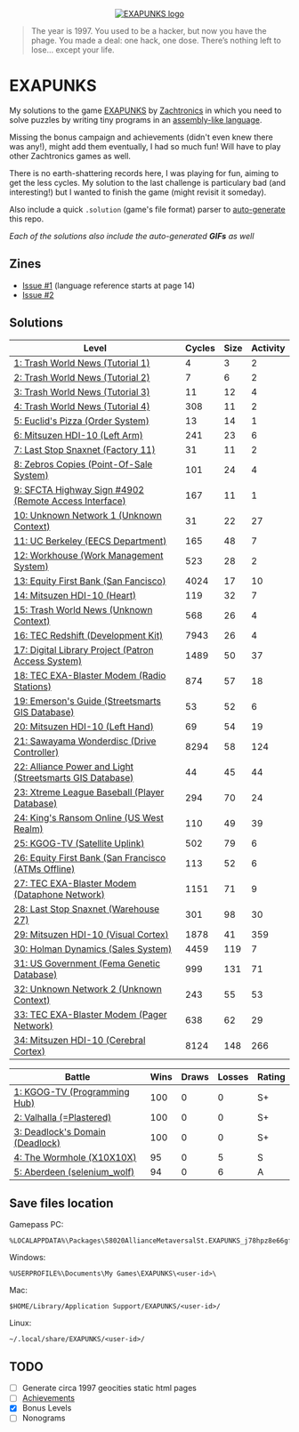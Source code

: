 <p align="center"><a href="https://store.steampowered.com/app/716490/EXAPUNKS/" target="_blank" rel="noopener noreferrer"><img src="assets/header.jpg" alt="EXAPUNKS logo"></a></p>

> The year is 1997. You used to be a hacker, but now you have the phage. You made a deal: one hack, one dose. There’s nothing left to lose… except your life.

# EXAPUNKS

My solutions to the game [EXAPUNKS](https://store.steampowered.com/app/716490/EXAPUNKS/) by [Zachtronics](https://www.zachtronics.com/) in which you need to solve puzzles by writing tiny programs in an [assembly-like language](https://steamcommunity.com/sharedfiles/filedetails/?id=1480557969).

Missing the bonus campaign and achievements (didn't even knew there was any!), might add them eventually, I had so much fun! Will have to play other Zachtronics games as well.

There is no earth-shattering records here, I was playing for fun, aiming to get the less cycles. My solution to the last challenge is particulary bad (and interesting!) but I wanted to finish the game (might revisit it someday).

Also include a quick `.solution` (game's file format) parser to [auto-generate](EXA-Parser) this repo.

*Each of the solutions also include the auto-generated **GIFs** as well*

## Zines

- [Issue #1](assets/digital_en_1.pdf) (language reference starts at page 14)
- [Issue #2](assets/digital_en_2.pdf)

## Solutions

<!-- EXA_START -->
| Level                                                                                                                            | Cycles | Size | Activity |
|----------------------------------------------------------------------------------------------------------------------------------|--------|------|----------|
| [1: Trash World News (Tutorial 1)](solutions/01-trash-world-news-tutorial-1)                                                     | 4      | 3    | 2        |
| [2: Trash World News (Tutorial 2)](solutions/02-trash-world-news-tutorial-2)                                                     | 7      | 6    | 2        |
| [3: Trash World News (Tutorial 3)](solutions/03-trash-world-news-tutorial-3)                                                     | 11     | 12   | 4        |
| [4: Trash World News (Tutorial 4)](solutions/04-trash-world-news-tutorial-4)                                                     | 308    | 11   | 2        |
| [5: Euclid's Pizza (Order System)](solutions/05-euclids-pizza-order-system)                                                      | 13     | 14   | 1        |
| [6: Mitsuzen HDI-10 (Left Arm)](solutions/06-mitsuzen-hdi-10-left-arm)                                                           | 241    | 23   | 6        |
| [7: Last Stop Snaxnet (Factory 11)](solutions/07-last-stop-snaxnet-factory-11)                                                   | 31     | 11   | 2        |
| [8: Zebros Copies (Point-Of-Sale System)](solutions/08-zebros-copies-point-of-sale-system)                                       | 101    | 24   | 4        |
| [9: SFCTA Highway Sign #4902 (Remote Access Interface)](solutions/09-sfcta-highway-sign-4902-remote-access-interface)            | 167    | 11   | 1        |
| [10: Unknown Network 1 (Unknown Context)](solutions/10-unknown-network-1-unknown-context)                                        | 31     | 22   | 27       |
| [11: UC Berkeley (EECS Department)](solutions/11-uc-berkeley-eecs-department)                                                    | 165    | 48   | 7        |
| [12: Workhouse (Work Management System)](solutions/12-workhouse-work-management-system)                                          | 523    | 28   | 2        |
| [13: Equity First Bank (San Fancisco)](solutions/13-equity-first-bank-san-fancisco)                                              | 4024   | 17   | 10       |
| [14: Mitsuzen HDI-10 (Heart)](solutions/14-mitsuzen-hdi-10-heart)                                                                | 119    | 32   | 7        |
| [15: Trash World News (Unknown Context)](solutions/15-trash-world-news-unknown-context)                                          | 568    | 26   | 4        |
| [16: TEC Redshift (Development Kit)](solutions/16-tec-redshift-development-kit)                                                  | 7943   | 26   | 4        |
| [17: Digital Library Project (Patron Access System)](solutions/17-digital-library-project-patron-access-system)                  | 1489   | 50   | 37       |
| [18: TEC EXA-Blaster Modem (Radio Stations)](solutions/18-tec-exa-blaster-modem-radio-stations)                                  | 874    | 57   | 18       |
| [19: Emerson's Guide (Streetsmarts GIS Database)](solutions/19-emersons-guide-streetsmarts-gis-database)                         | 53     | 52   | 6        |
| [20: Mitsuzen HDI-10 (Left Hand)](solutions/20-mitsuzen-hdi-10-left-hand)                                                        | 69     | 54   | 19       |
| [21: Sawayama Wonderdisc (Drive Controller)](solutions/21-sawayama-wonderdisc-drive-controller)                                  | 8294   | 58   | 124      |
| [22: Alliance Power and Light (Streetsmarts GIS Database)](solutions/22-alliance-power-and-light-streetsmarts-gis-database)      | 44     | 45   | 44       |
| [23: Xtreme League Baseball (Player Database)](solutions/23-xtreme-league-baseball-player-database)                              | 294    | 70   | 24       |
| [24: King's Ransom Online (US West Realm)](solutions/24-kings-ransom-online-us-west-realm)                                       | 110    | 49   | 39       |
| [25: KGOG-TV (Satellite Uplink)](solutions/25-kgog-tv-satellite-uplink)                                                          | 502    | 79   | 6        |
| [26: Equity First Bank (San Francisco (ATMs Offline)](solutions/26-equity-first-bank-san-francisco-atms-offline)                 | 113    | 52   | 6        |
| [27: TEC EXA-Blaster Modem (Dataphone Network)](solutions/27-tec-exa-blaster-modem-dataphone-network)                            | 1151   | 71   | 9        |
| [28: Last Stop Snaxnet (Warehouse 27)](solutions/28-last-stop-snaxnet-warehouse-27)                                              | 301    | 98   | 30       |
| [29: Mitsuzen HDI-10 (Visual Cortex)](solutions/29-mitsuzen-hdi-10-visual-cortex)                                                | 1878   | 41   | 359      |
| [30: Holman Dynamics (Sales System)](solutions/30-holman-dynamics-sales-system)                                                  | 4459   | 119  | 7        |
| [31: US Government (Fema Genetic Database)](solutions/31-us-government-fema-genetic-database)                                    | 999    | 131  | 71       |
| [32: Unknown Network 2 (Unknown Context)](solutions/32-unknown-network-2-unknown-context)                                        | 243    | 55   | 53       |
| [33: TEC EXA-Blaster Modem (Pager Network)](solutions/33-tec-exa-blaster-modem-pager-network)                                    | 638    | 62   | 29       |
| [34: Mitsuzen HDI-10 (Cerebral Cortex)](solutions/34-mitsuzen-hdi-10-cerebral-cortex)                                            | 8124   | 148  | 266      |

| Battle                                                                                                                          | Wins | Draws | Losses | Rating |
|---------------------------------------------------------------------------------------------------------------------------------|------|-------|--------|--------|
| [1: KGOG-TV (Programming Hub)](battles/01-kgog-tv-programming-hub)                                                              | 100  | 0     | 0      | S+     |
| [2: Valhalla (=Plastered)](battles/02-valhalla-plastered)                                                                       | 100  | 0     | 0      | S+     |
| [3: Deadlock's Domain (Deadlock)](battles/03-deadlocks-domain-deadlock)                                                         | 100  | 0     | 0      | S+     |
| [4: The Wormhole (X10X10X)](battles/04-the-wormhole-x10x10x)                                                                    | 95   | 0     | 5      | S      |
| [5: Aberdeen (selenium_wolf)](battles/05-aberdeen-seleniumwolf)                                                                 | 94   | 0     | 6      | A      |
<!-- EXA_END -->

## Save files location

Gamepass PC:
```
%LOCALAPPDATA%\Packages\58020AllianceMetaversalSt.EXAPUNKS_j78hpz8e66gfw\SystemAppData\xgs\0009000000DE7310_00000000000000000000000065287F60\all
```

Windows:
```
%USERPROFILE%\Documents\My Games\EXAPUNKS\<user-id>\
```

Mac:
```
$HOME/Library/Application Support/EXAPUNKS/<user-id>/
```

Linux:
```
~/.local/share/EXAPUNKS/<user-id>/
```

## TODO
- [ ] Generate circa 1997 geocities static html pages
- [ ] [Achievements](https://steamcommunity.com/stats/716490/achievements)
- [x] Bonus Levels
- [ ] Nonograms
